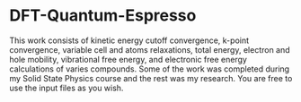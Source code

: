 # DFT-Quantum-Espresso
This work consists of kinetic energy cutoff convergence, k-point convergence, variable cell and atoms relaxations, total energy, electron and hole mobility, vibrational free energy, and electronic free energy calculations of varies compounds. Some of the work was completed during my Solid State Physics course and the rest was my research. You are free to use the input files as you wish.
